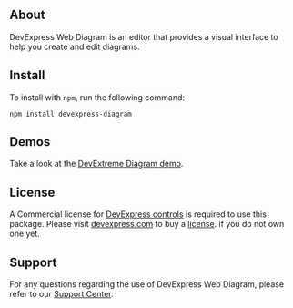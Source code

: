 ## About

DevExpress Web Diagram is an editor that provides a visual interface to help you create and edit diagrams.

## Install

To install with `npm`, run the following command:

```shell
npm install devexpress-diagram
```

## Demos

Take a look at the [DevExtreme Diagram demo](https://js.devexpress.com/Demos/WidgetsGallery/Demo/Diagram/Overview/jQuery/Light/).

## License

A Commercial license for [DevExpress controls](https://www.devexpress.com/Support/EULAs) is required to use this package. Please visit [devexpress.com](https://devexpress.com) to buy a [license](https://www.devexpress.com/support/eulas/). if you do not own one yet. 

## Support

For any questions regarding the use of DevExpress Web Diagram, please refer to our [Support Center](https://www.devexpress.com/Support/Center).